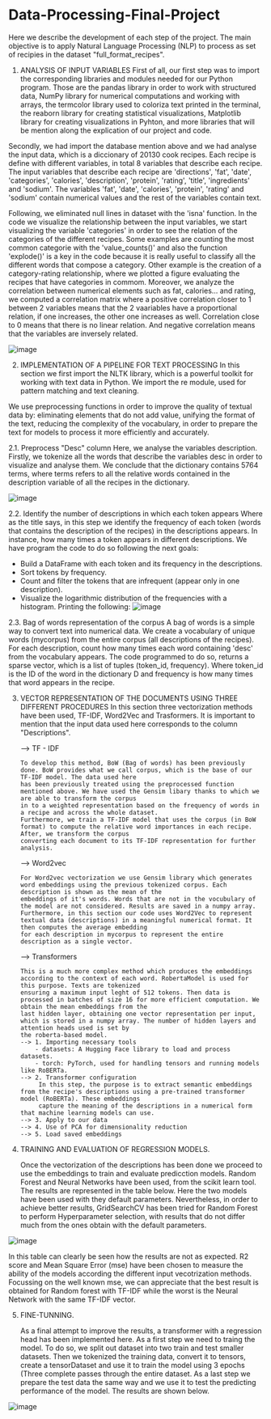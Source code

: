 # Data-Processing-Final-Project


Here we describe the development of each step of the project. The main objective is to apply Natural Language Processing (NLP) to process as set of recipies in the dataset "full_format_recipes". 

1. ANALYSIS OF INPUT VARIABLES
First of all, our first step was to import the corresponding libraries and modules needed for our Python program. Those are the pandas library in order to work with structured data, NumPy library for numerical computations and working with arrays, the termcolor library
used to coloriza text printed in the terminal, the reaborn library for creating statistical visualizations, Matplotlib library for creating visualizations in Pyhton, and more libraries that will be mention along the explication of our project and code.

Secondly, we had import the database mention above and we had analyse the input data, which is a diccionary of 20130 cook recipes. Each recipe is define with different variables, in total 8 variables that describe each recipe. The input variables that describe each
recipe are 'directions', 'fat', 'date', 'categories', 'calories', 'description', 'protein', 'rating', 'title', 'ingredients' and 'sodium'. The variables 'fat', 'date', 'calories', 'protein', 'rating' and 'sodium' contain numerical values and the rest of the variables
contain text.

Following, we eliminated null lines in dataset with the 'isna' function. In the code we visualize the relationship between the input variables, we start visualizing the variable 'categories' in order to see the relation of the categories of the different recipes. Some
examples are counting the most common categorie with the 'value_counts()' and also the function 'explode()' is a key in the code because it is really useful to classify all the different words that compose a category. Other example is the creation of a category-rating
relationship, where we plotted a figure evaluating the recipes that have categories in commom. Moreover, we analyze the correlation between numerical elements such as fat, calories... and rating, we computed a correlation matrix where a positive correlation closer to 1
between 2 variables means that the 2 vaariables have a proportional relation, if one increases, the other one increases as well. Correlation close to 0 means that there is no linear relation. And negative correlation means that the variables are inversely related. 

![image](https://github.com/user-attachments/assets/70e7ed09-cbdd-4200-be20-815723f3652c)

2. IMPLEMENTATION OF A PIPELINE FOR TEXT PROCESSING
In this section we first import the NLTK library, which is a powerful toolkit for working with text data in Python. We import the re module, used for pattern matching and text cleaning.

We use preprocessing functions in order to improve the quality of textual data by: eliminating elements that do not add value, unifying the format of the text, reducing the complexity of the vocabulary, in order to prepare the text for models to process it more
efficiently and accurately.

2.1. Preprocess "Desc" column
Here, we analyse the variables description. Firstly, we tokenize all the words that describe the variables desc in order to visualize and analyse them. We conclude that the dictionary contains 5764 terms, where terms refers to all the relative words contained in the
description variable  of all the recipes in the dictionary. 

![image](https://github.com/user-attachments/assets/a42e5239-b445-42b4-bd42-95619402516a) 


2.2. Identify the number of descriptions in which each token appears
Where as the title says, in this step we identify the frequency of each token (words that contains the description of the recipes) in the descriptions appears. In instance, how many times a token appears in different descriptions. We have program the code to do so
following the next goals:
- Build a DataFrame with each token and its frequency in the descriptions.
- Sort tokens by frequency.
- Count and filter the tokens that are infrequent (appear only in one description).
- Visualize the logarithmic distribution of the frequencies with a histogram.
  Printing the following:
  ![image](https://github.com/user-attachments/assets/7b902a8b-48ca-42da-aaa6-ac0df5e3687a)


2.3. Bag of words representation of the corpus
A bag of words is a simple way to convert text into numerical data. We create a vocabulary of unique words (mycorpus) from the entire corpus (all descriptions of the recipes). For each description, count how many times each word containing 'desc' from the vocabulary
appears. The code programmed to do so, returns a sparse vector, which is a list of tuples (token_id, frequency). Where token_id is the ID of the word in the dictionary D and frequency is how many times that word appears in the recipe. 

3. VECTOR REPRESENTATION OF THE DOCUMENTS USING THREE DIFFERENT PROCEDURES
 In this section three vectorization methods have been used, TF-IDF, Word2Vec and Trasformers.
 It is important to mention that the input data used here corresponds to the column "Descriptions".
  
   --> TF - IDF

       To develop this method, BoW (Bag of words) has been previously done. BoW provides what we call corpus, which is the base of our TF-IDF model. The data used here
       has been previously treated using the preprocessed function mentioned above. We have used the Gensim libary thanks to which we are able to transform the corpus
       in to a weighted representation based on the frequency of words in a recipe and across the whole dataset.
       Furthermore, we train a TF-IDF model that uses the corpus (in BoW format) to compute the relative word importances in each recipe. After, we transform the corpus
       converting each document to its TF-IDF representation for further analysis.
     
   --> Word2vec

       For Word2vec vectorization we use Gensim library which generates word embeddings using the previous tokenized corpus. Each description is shown as the mean of the
       embeddings of it's words. Words that are not in the vocubulary of the model are not considered. Results are saved in a numpy array.
       Furthermore, in this section our code uses Word2Vec to represent textual data (descriptions) in a meaningful numerical format. It then computes the average embedding
       for each description in mycorpus to represent the entire description as a single vector.
       
   --> Transformers

       This is a much more complex method which produces the embeddings according to the context of each word. RobertaModel is used for this purpose. Texts are tokenized
       ensuring a maximum input leght of 512 tokens. Then data is processed in batches of size 16 for more efficient computation. We obtain the mean embeddings from the
       last hidden layer, obtaining one vector representation per input, which is stored in a numpy array. The number of hidden layers and attention heads used is set by
       the roberta-based model.
       --> 1. Importing necessary tools
           - datasets: A Hugging Face library to load and process datasets.
           - torch: PyTorch, used for handling tensors and running models like RoBERTa.
       --> 2. Transformer configuration
            In this step, the purpose is to extract semantic embeddings from the recipe's descriptions using a pre-trained transformer model (RoBERTa). These embeddings
            capture the meaning of the descriptions in a numerical form that machine learning models can use.
       --> 3. Apply to our data
       --> 4. Use of PCA for dimensionality reduction
       --> 5. Load saved embeddings


5. TRAINING AND EVALUATION OF REGRESSION MODELS.
   
    Once the vectorization of the descriptions has been done we proceed to use the embeddings to train and evaluate predicction models. Random Forest and Neural Networks have been used,
    from the scikit learn tool. The results are represented in the table below. Here the two models have been used with they default parameters. Nevertheless, in order to achieve
    better results, GridSearchCV has been tried for Random Forest to perform Hyperparameter selection, with results that do not differ much from the ones obtain with the default parameters.

![image](https://github.com/user-attachments/assets/97f8cf61-5410-4b86-a7d9-a26c3caa4885)

  In this table can clearly be seen how the results are not as expected. R2 score and Mean Square Error (mse) have been chosen to measure the ability of the models according the different input
  vecotrization methods. Focussing on the well known mse, we can appreciate that the best result is obtained for Random forest with TF-IDF while the worst is the Neural Network with the same
  TF-IDF vector.

5. FINE-TUNNING.

   As a final attempt to improve the results, a transformer with a regression head has been implemented here. As a first step we need to traing the model. To do so, we split out dataset into
   two train and test smaller datasets. Then we tokenized the training data, convert it to tensors, create a tensorDataset and use it to train the model using 3 epochs (Three complete
   passes through the entire dataset. As a last step we prepare the test data the same way and we use it to test the predicting performance of the model. The results are shown below.

![image](https://github.com/user-attachments/assets/11efd02e-a7f1-4e57-8bee-63e66d9aa8f5)

